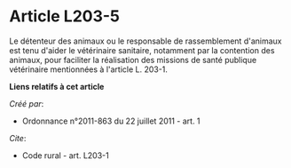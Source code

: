 # Article L203-5

Le détenteur des animaux ou le responsable de rassemblement d'animaux est tenu d'aider le vétérinaire sanitaire, notamment
par la contention des animaux, pour faciliter la réalisation des missions de santé publique vétérinaire mentionnées à
l'article L. 203-1.

**Liens relatifs à cet article**

_Créé par_:

  - Ordonnance n°2011-863 du 22 juillet 2011 - art. 1

_Cite_:

  - Code rural - art. L203-1
